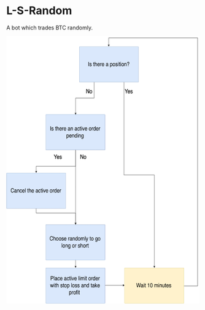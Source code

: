 # L-S-Random
A bot which trades BTC randomly.
<p align="center">
  <img width="600" height="698" src="https://github.com/LongandShortio/L-S-Random/blob/master/random_algo.png">
</p>
